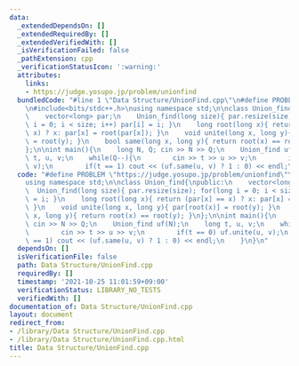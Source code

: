 ```yaml
---
data:
  _extendedDependsOn: []
  _extendedRequiredBy: []
  _extendedVerifiedWith: []
  _isVerificationFailed: false
  _pathExtension: cpp
  _verificationStatusIcon: ':warning:'
  attributes:
    links:
    - https://judge.yosupo.jp/problem/unionfind
  bundledCode: "#line 1 \"Data Structure/UnionFind.cpp\"\n#define PROBLEM \"https://judge.yosupo.jp/problem/unionfind\"\
    \n#include<bits/stdc++.h>\nusing namespace std;\n\nclass Union_find{\npublic:\n\
    \    vector<long> par;\n    Union_find(long size){ par.resize(size); for(long\
    \ i = 0; i < size; i++) par[i] = i; }\n    long root(long x){ return (par[x] ==\
    \ x) ? x: par[x] = root(par[x]); }\n    void unite(long x, long y){ par[root(x)]\
    \ = root(y); }\n    bool same(long x, long y){ return root(x) == root(y); }\n\
    };\n\nint main(){\n    long N, Q; cin >> N >> Q;\n    Union_find uf(N);\n    long\
    \ t, u, v;\n    while(Q--){\n        cin >> t >> u >> v;\n        if(t == 0) uf.unite(u,\
    \ v);\n        if(t == 1) cout << (uf.same(u, v) ? 1 : 0) << endl;\n    }\n}\n"
  code: "#define PROBLEM \"https://judge.yosupo.jp/problem/unionfind\"\n#include<bits/stdc++.h>\n\
    using namespace std;\n\nclass Union_find{\npublic:\n    vector<long> par;\n  \
    \  Union_find(long size){ par.resize(size); for(long i = 0; i < size; i++) par[i]\
    \ = i; }\n    long root(long x){ return (par[x] == x) ? x: par[x] = root(par[x]);\
    \ }\n    void unite(long x, long y){ par[root(x)] = root(y); }\n    bool same(long\
    \ x, long y){ return root(x) == root(y); }\n};\n\nint main(){\n    long N, Q;\
    \ cin >> N >> Q;\n    Union_find uf(N);\n    long t, u, v;\n    while(Q--){\n\
    \        cin >> t >> u >> v;\n        if(t == 0) uf.unite(u, v);\n        if(t\
    \ == 1) cout << (uf.same(u, v) ? 1 : 0) << endl;\n    }\n}\n"
  dependsOn: []
  isVerificationFile: false
  path: Data Structure/UnionFind.cpp
  requiredBy: []
  timestamp: '2021-10-25 11:01:59+09:00'
  verificationStatus: LIBRARY_NO_TESTS
  verifiedWith: []
documentation_of: Data Structure/UnionFind.cpp
layout: document
redirect_from:
- /library/Data Structure/UnionFind.cpp
- /library/Data Structure/UnionFind.cpp.html
title: Data Structure/UnionFind.cpp
---
```

